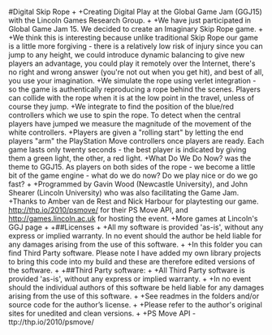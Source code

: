 #Digital Skip Rope
+
+Creating Digital Play at the Global Game Jam (GGJ15) with the Lincoln Games Research Group.
+
+We have just participated in Global Game Jam 15. We decided to create an Imaginary Skip Rope game.
+
+We think this is interesting because unlike traditional Skip Rope our game is a little more forgiving - there is a relatively low risk of injury since you can jump to any height, we could introduce dynamic balancing to give new players an advantage, you could play it remotely over the Internet, there's no right and wrong answer (you're not out when you get hit), and best of all, you use your imagination.
+We simulate the rope using verlet integration - so the game is authentically reproducing a rope behind the scenes. Players can collide with the rope when it is at the low point in the travel, unless of course they jump.
+We integrate to find the position of the blue/red controllers which we use to spin the rope. To detect when the central players have jumped we measure the magnitude of the movement of the white controllers.
+Players are given a "rolling start" by letting the end players "arm" the PlayStation Move controllers once players are ready. Each game lasts only twenty seconds - the best player is indicated by giving them a green light, the other, a red light.
+What Do We Do Now? was the theme to GGJ15. As players on both sides of the rope - we become a little bit of the game engine - what do we do now? Do we play nice or do we go fast?
+
+Programmed by Gavin Wood (Newcastle University), and John Shearer (Lincoln University) who was also facilitating the Game Jam.
+Thanks to Amber van de Rest and Nick Harbour for playtesting our game. http://thp.io/2010/psmove/ for their PS Move API, and http://games.lincoln.ac.uk for hosting the event.
+More games at Lincoln's GGJ page
+
+##Licenses
+
+All my software is provided 'as-is', without any express or implied warranty. In no event should the author be held liable for any damages arising from the use of this software.
+
+In this folder you can find Third Party software. Please note I have added my own library projects to bring this code into my build and these are therefore edited versions of the software.
+
+##Third Party software:
+
+All Third Party software is provided 'as-is', without any express or implied warranty.
+
+In no event should the individual authors of this software be held liable for any damages arising from the use of this software.
+
+See readmes in the folders and/or source code for the author’s license.
+
+Please refer to the author's original sites for unedited and clean versions.
+
+PS Move API - ttp://thp.io/2010/psmove/
